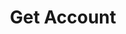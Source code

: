 ---
title: Get Account
excerpt: Displays account information.
api:
  file: lolzteam-public-api-market.json
  operationId: accountsManaging.GetAccount
deprecated: false
hidden: false
metadata:
  title: ''
  description: ''
  robots: index
next:
  description: ''
---